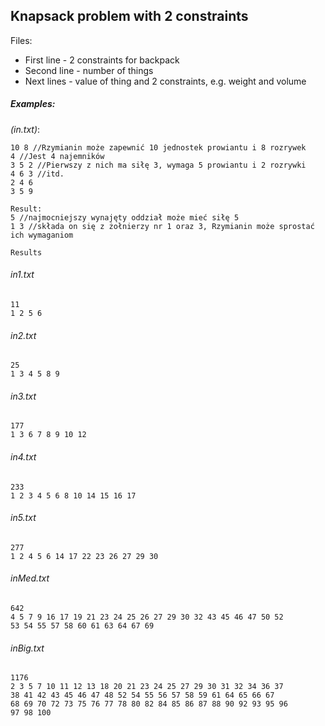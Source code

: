 ## Knapsack problem with 2 constraints

Files:
- First line - 2 constraints for backpack
- Second line - number of things
- Next lines - value of thing and 2 constraints, e.g. weight and volume

##### Examples:

*(in.txt)*: 

    10 8 //Rzymianin może zapewnić 10 jednostek prowiantu i 8 rozrywek
    4 //Jest 4 najemników
    3 5 2 //Pierwszy z nich ma siłę 3, wymaga 5 prowiantu i 2 rozrywki
    4 6 3 //itd.
    2 4 6
    3 5 9
    
    Result:
    5 //najmocniejszy wynajęty oddział może mieć siłę 5
    1 3 //składa on się z żołnierzy nr 1 oraz 3, Rzymianin może sprostać ich wymaganiom
    
    Results
###### in1.txt
    11
    1 2 5 6
    
###### in2.txt 
    25
    1 3 4 5 8 9
    
###### in3.txt
    177
    1 3 6 7 8 9 10 12
    
###### in4.txt 
    233
    1 2 3 4 5 6 8 10 14 15 16 17
    
###### in5.txt 
    277
    1 2 4 5 6 14 17 22 23 26 27 29 30
    
###### inMed.txt 
    642
    4 5 7 9 16 17 19 21 23 24 25 26 27 29 30 32 43 45 46 47 50 52 
    53 54 55 57 58 60 61 63 64 67 69

    
###### inBig.txt 
    1176
    2 3 5 7 10 11 12 13 18 20 21 23 24 25 27 29 30 31 32 34 36 37 
    38 41 42 43 45 46 47 48 52 54 55 56 57 58 59 61 64 65 66 67 
    68 69 70 72 73 75 76 77 78 80 82 84 85 86 87 88 90 92 93 95 96 
    97 98 100